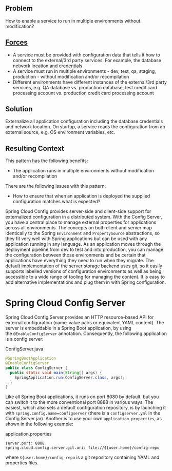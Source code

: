 
## Problem

How to enable a service to run in multiple environments without modification?

## [Forces](https://microservices.io/patterns/externalized-configuration.html#forces)

- A service must be provided with configuration data that tells it how to connect to the external/3rd party services. For example, the database network location and credentials
- A service must run in multiple environments - dev, test, qa, staging, production - without modification and/or recompilation
- Different environments have different instances of the external/3rd party services, e.g. QA database vs. production database, test credit card processing account vs. production credit card processing account

## Solution

Externalize all application configuration including the database credentials and network location. On startup, a service reads the configuration from an external source, e.g. OS environment variables, etc.

## Resulting Context

This pattern has the following benefits:

- The application runs in multiple environments without modification and/or recompilation

There are the following issues with this pattern:

- How to ensure that when an application is deployed the supplied configuration matches what is expected?


Spring Cloud Config provides server-side and client-side support for externalized configuration in a distributed system. With the Config Server, you have a central place to manage external properties for applications across all environments. The concepts on both client and server map identically to the Spring `Environment` and `PropertySource` abstractions, so they fit very well with Spring applications but can be used with any application running in any language. As an application moves through the deployment pipeline from dev to test and into production, you can manage the configuration between those environments and be certain that applications have everything they need to run when they migrate. The default implementation of the server storage backend uses git, so it easily supports labelled versions of configuration environments as well as being accessible to a wide range of tooling for managing the content. It is easy to add alternative implementations and plug them in with Spring configuration.

# Spring Cloud Config Server

Spring Cloud Config Server provides an HTTP resource-based API for external configuration (name-value pairs or equivalent YAML content). The server is embeddable in a Spring Boot application, by using the `@EnableConfigServer` annotation. Consequently, the following application is a config server:

ConfigServer.java

```java
@SpringBootApplication
@EnableConfigServer
public class ConfigServer {
  public static void main(String[] args) {
    SpringApplication.run(ConfigServer.class, args);
  }
}
```

Like all Spring Boot applications, it runs on port 8080 by default, but you can switch it to the more conventional port 8888 in various ways. The easiest, which also sets a default configuration repository, is by launching it with `spring.config.name=configserver` (there is a `configserver.yml` in the Config Server jar). Another is to use your own `application.properties`, as shown in the following example:

application.properties

```properties
server.port: 8888
spring.cloud.config.server.git.uri: file://${user.home}/config-repo
```

where `${user.home}/config-repo` is a git repository containing YAML and properties files.


